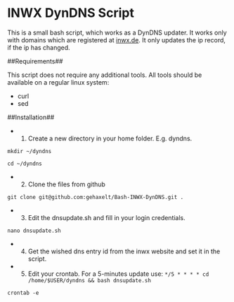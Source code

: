 INWX DynDNS Script
=================

This is a small bash script, which works as a DynDNS updater. It works only with domains which are registered at [inwx.de](https://inwx.de). It only updates the ip record, if the ip has changed.

##Requirements##

This script does not require any additional tools. All tools should be available on a regular linux system:

- curl
- sed


##Installation##

- 1. Create a new directory in your home folder. E.g. dyndns.

```mkdir ~/dyndns```

```cd ~/dyndns```

- 2. Clone the files from github


```git clone git@github.com:gehaxelt/Bash-INWX-DynDNS.git .```


- 3. Edit the dnsupdate.sh and fill in your login credentials.

```nano dnsupdate.sh```

- 4. Get the wished dns entry id from the inwx website and set it in the script.

- 5. Edit your crontab. For a 5-minutes update use: ```*/5 * * * * cd /home/$USER/dyndns && bash dnsupdate.sh```

```crontab -e```



